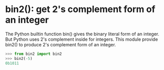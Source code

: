 # bin2(): get 2's complement form of an integer

The Python builtin function bin() gives the binary literal form of an integer. But Python uses 2's complement inside for integers. This module provide bin2() to produce 2's complement form of an integer.

```python
>>> from bin2 import bin2
>>> bin2(-5)
0b1011
```

